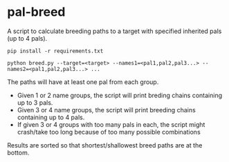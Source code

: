 # pal-breed

A script to calculate breeding paths to a target with specified inherited pals (up to 4 pals).

`pip install -r requirements.txt`

`python breed.py --target=<target> --names1=<pal1,pal2,pal3...> --names2=<pal1,pal2,pal3...> ...`

The paths will have at least one pal from each group.

* Given 1 or 2 name groups, the script will print breding chains containing up to 3 pals.
* Given 3 or 4 name groups, the script will print breeding chains containing up to 4 pals.
* If given 3 or 4 groups with too many pals in each, the script might crash/take too long 
  because of too many possible combinations

Results are sorted so that shortest/shallowest breed paths are at the bottom.

